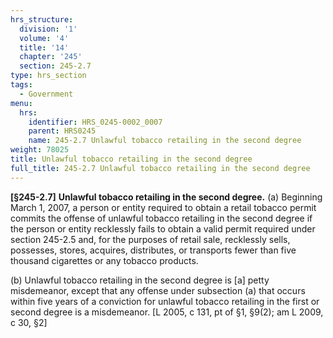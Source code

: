 ```yaml
---
hrs_structure:
  division: '1'
  volume: '4'
  title: '14'
  chapter: '245'
  section: 245-2.7
type: hrs_section
tags:
  - Government
menu:
  hrs:
    identifier: HRS_0245-0002_0007
    parent: HRS0245
    name: 245-2.7 Unlawful tobacco retailing in the second degree
weight: 78025
title: Unlawful tobacco retailing in the second degree
full_title: 245-2.7 Unlawful tobacco retailing in the second degree
---
```

**[§245-2.7]** **Unlawful tobacco retailing in the second degree.** (a) Beginning March 1, 2007, a person or entity required to obtain a retail tobacco permit commits the offense of unlawful tobacco retailing in the second degree if the person or entity recklessly fails to obtain a valid permit required under section 245-2.5 and, for the purposes of retail sale, recklessly sells, possesses, stores, acquires, distributes, or transports fewer than five thousand cigarettes or any tobacco products.

(b) Unlawful tobacco retailing in the second degree is [a] petty misdemeanor, except that any offense under subsection (a) that occurs within five years of a conviction for unlawful tobacco retailing in the first or second degree is a misdemeanor. [L 2005, c 131, pt of §1, §9(2); am L 2009, c 30, §2]